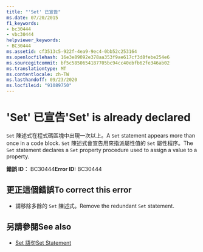 ```yaml
---
title: "'Set' 已宣告"
ms.date: 07/20/2015
f1_keywords:
- bc30444
- vbc30444
helpviewer_keywords:
- BC30444
ms.assetid: cf3513c5-922f-4ea9-9ec4-0bb52c253164
ms.openlocfilehash: 16e3e89092e378aa353f9ae617cf3d8febe254e6
ms.sourcegitcommit: bf5c5850654187705bc94cc40ebfb62fe346ab02
ms.translationtype: MT
ms.contentlocale: zh-TW
ms.lasthandoff: 09/23/2020
ms.locfileid: "91089750"
---
```

# <a name="set-is-already-declared"></a><span data-ttu-id="7d1f6-102">'Set' 已宣告</span><span class="sxs-lookup"><span data-stu-id="7d1f6-102">'Set' is already declared</span></span>

<span data-ttu-id="7d1f6-103">`Set` 陳述式在程式碼區塊中出現一次以上。</span><span class="sxs-lookup"><span data-stu-id="7d1f6-103">A `Set` statement appears more than once in a code block.</span></span> <span data-ttu-id="7d1f6-104">`Set` 陳述式會宣告用來指派屬性值的 `Set` 屬性程序。</span><span class="sxs-lookup"><span data-stu-id="7d1f6-104">The `Set` statement declares a `Set` property procedure used to assign a value to a property.</span></span>  
  
 <span data-ttu-id="7d1f6-105">**錯誤 ID︰** BC30444</span><span class="sxs-lookup"><span data-stu-id="7d1f6-105">**Error ID:** BC30444</span></span>  
  
## <a name="to-correct-this-error"></a><span data-ttu-id="7d1f6-106">更正這個錯誤</span><span class="sxs-lookup"><span data-stu-id="7d1f6-106">To correct this error</span></span>  
  
- <span data-ttu-id="7d1f6-107">請移除多餘的 `Set` 陳述式。</span><span class="sxs-lookup"><span data-stu-id="7d1f6-107">Remove the redundant `Set` statement.</span></span>  
  
## <a name="see-also"></a><span data-ttu-id="7d1f6-108">另請參閱</span><span class="sxs-lookup"><span data-stu-id="7d1f6-108">See also</span></span>

- [<span data-ttu-id="7d1f6-109">Set 語句</span><span class="sxs-lookup"><span data-stu-id="7d1f6-109">Set Statement</span></span>](../language-reference/statements/set-statement.md)
